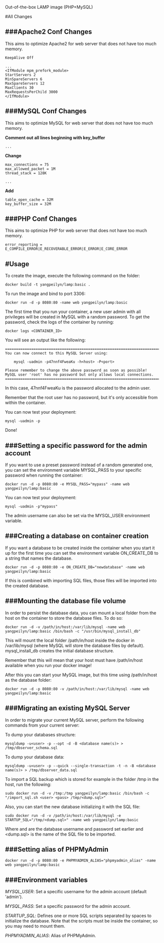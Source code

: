 Out-of-the-box LAMP image (PHP+MySQL)

#All Changes

###Apache2 Conf Changes
-----

This aims to optimize Apache2 for web server that does not have too much memory.

	KeepAlive Off
	
	...
	<IfModule mpm_prefork_module>
	StartServers 2
	MinSpareServers 6
	MaxSpareServers 12
	MaxClients 30
	MaxRequestsPerChild 3000
	</IfModule>

###MySQL Conf Changes
-----

This aims to optimize MySQL for web server that does not have too much memory.

**Comment out all lines beginning with key_buffer**
	
	...
	
**Change**

	max_connections = 75
	max_allowed_packet = 1M
	thread_stack = 128K
	
	...
	
**Add**

	table_open_cache = 32M
	key_buffer_size = 32M

###PHP Conf Changes
------------------------------

This aims to optimize PHP for web server that does not have too much memory.

	error_reporting = E_COMPILE_ERROR|E_RECOVERABLE_ERROR|E_ERROR|E_CORE_ERROR


#Usage
-----

To create the image, execute the following command on the folder:
	
	docker build -t yangpeilyn/lamp:basic .
	
To run the image and bind to port 3306:

	docker run -d -p 8080:80 -name web yangpeilyn/lamp:basic

The first time that you run your container, a new user admin with all privileges will be created in MySQL with a random password. To get the password, check the logs of the container by running:

    docker logs <CONTAINER_ID>
You will see an output like the following:

    ========================================================================
    You can now connect to this MySQL Server using:

        mysql -uadmin -p47nnf4FweaKu -h<host> -P<port>

    Please remember to change the above password as soon as possible!
    MySQL user 'root' has no password but only allows local connections.
    ========================================================================
In this case, 47nnf4FweaKu is the password allocated to the admin user.

Remember that the root user has no password, but it's only accessible from within the container.

You can now test your deployment:

    mysql -uadmin -p
Done!


###Setting a specific password for the admin account
-----
If you want to use a preset password instead of a random generated one, you can set the environment variable MYSQL_PASS to your specific password when running the container:

    docker run -d -p 8080:80 -e MYSQL_PASS="mypass" -name web yangpeilyn/lamp:basic
You can now test your deployment:

    mysql -uadmin -p"mypass"
The admin username can also be set via the MYSQL_USER environment variable.

###Creating a database on container creation
-----
If you want a database to be created inside the container when you start it up for the first time you can set the environment variable ON_CREATE_DB to a string that names the database.

    docker run -d -p 8080:80 -e ON_CREATE_DB="newdatabase" -name web yangpeilyn/lamp:basic
If this is combined with importing SQL files, those files will be imported into the created database.

###Mounting the database file volume
-----
In order to persist the database data, you can mount a local folder from the host on the container to store the database files. To do so:

    docker run -d -v /path/in/host:/var/lib/mysql -name web yangpeilyn/lamp:basic /bin/bash -c "/usr/bin/mysql_install_db"
This will mount the local folder /path/in/host inside the docker in /var/lib/mysql (where MySQL will store the database files by default). mysql_install_db creates the initial database structure.

Remember that this will mean that your host must have /path/in/host available when you run your docker image!

After this you can start your MySQL image, but this time using /path/in/host as the database folder:

    docker run -d -p 8080:80 -v /path/in/host:/var/lib/mysql -name web yangpeilyn/lamp:basic
    
###Migrating an existing MySQL Server
-----
In order to migrate your current MySQL server, perform the following commands from your current server:

To dump your databases structure:

    mysqldump -u<user> -p --opt -d -B <database name(s)> > /tmp/dbserver_schema.sql
To dump your database data:

    mysqldump -u<user> -p --quick --single-transaction -t -n -B <database name(s)> > /tmp/dbserver_data.sql
To import a SQL backup which is stored for example in the folder /tmp in the host, run the following:

    sudo docker run -d -v /tmp:/tmp yangpeilyn/lamp:basic /bin/bash -c "/import_sql.sh <user> <pass> /tmp/<dump.sql>"
Also, you can start the new database initializing it with the SQL file:

    sudo docker run -d -v /path/in/host:/var/lib/mysql -e STARTUP_SQL="/tmp/<dump.sql>" -name web yangpeilyn/lamp:basic
Where <user> and <pass> are the database username and password set earlier and <dump.sql> is the name of the SQL file to be imported.


###Setting alias of PHPMyAdmin
-----
	docker run -d -p 8080:80 -e PHPMYADMIN_ALIAS="phpmyadmin_alias" -name web yangpeilyn/lamp:basic

###Environment variables
-----
*MYSQL_USER*: Set a specific username for the admin account (default 'admin').

*MYSQL_PASS*: Set a specific password for the admin account.

*STARTUP_SQL*: Defines one or more SQL scripts separated by spaces to initialize the database. Note that the scripts must be inside the container, so you may need to mount them.

*PHPMYADMIN_ALIAS*: Alias of PHPMyAdmin.
